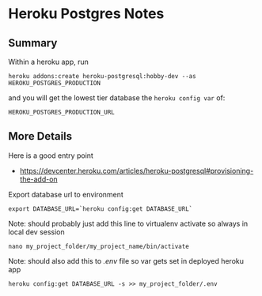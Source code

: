# Heroku Postgres Notes

## Summary
Within a heroku app, run
```
heroku addons:create heroku-postgresql:hobby-dev --as HEROKU_POSTGRES_PRODUCTION
```
and you will get the lowest tier database the `heroku config var` of:
```
HEROKU_POSTGRES_PRODUCTION_URL
```

## More Details
Here is a good entry point
- https://devcenter.heroku.com/articles/heroku-postgresql#provisioning-the-add-on

Export database url to environment
```
export DATABASE_URL=`heroku config:get DATABASE_URL`
```
Note: should probably just add this line to virtualenv activate so always in local dev session
```
nano my_project_folder/my_project_name/bin/activate
```
Note: should also add this to *.env* file so var gets set in deployed heroku app
```
heroku config:get DATABASE_URL -s >> my_project_folder/.env
```
